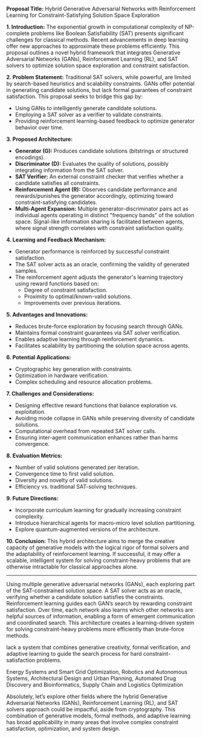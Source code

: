 **Proposal Title:**
Hybrid Generative Adversarial Networks with Reinforcement Learning for Constraint-Satisfying Solution Space Exploration

**1. Introduction:**
The exponential growth in computational complexity of NP-complete problems like Boolean Satisfiability (SAT) presents significant challenges for classical methods. Recent advancements in deep learning offer new approaches to approximate these problems efficiently. This proposal outlines a novel hybrid framework that integrates Generative Adversarial Networks (GANs), Reinforcement Learning (RL), and SAT solvers to optimize solution space exploration and constraint satisfaction.

**2. Problem Statement:**
Traditional SAT solvers, while powerful, are limited by search-based heuristics and scalability constraints. GANs offer potential in generating candidate solutions, but lack formal guarantees of constraint satisfaction. This proposal seeks to bridge this gap by:
- Using GANs to intelligently generate candidate solutions.
- Employing a SAT solver as a verifier to validate constraints.
- Providing reinforcement learning-based feedback to optimize generator behavior over time.

**3. Proposed Architecture:**
- **Generator (G):** Produces candidate solutions (bitstrings or structured encodings).
- **Discriminator (D):** Evaluates the quality of solutions, possibly integrating information from the SAT solver.
- **SAT Verifier:** An external constraint checker that verifies whether a candidate satisfies all constraints.
- **Reinforcement Agent (R):** Observes candidate performance and rewards/punishes the generator accordingly, optimizing toward constraint-satisfying candidates.
- **Multi-Agent Expansion:** Multiple generator-discriminator pairs act as individual agents operating in distinct "frequency bands" of the solution space. Signal-like information sharing is facilitated between agents, where signal strength correlates with constraint satisfaction quality.

**4. Learning and Feedback Mechanism:**
- Generator performance is reinforced by successful constraint satisfaction.
- The SAT solver acts as an oracle, confirming the validity of generated samples.
- The reinforcement agent adjusts the generator's learning trajectory using reward functions based on:
  - Degree of constraint satisfaction.
  - Proximity to optimal/known-valid solutions.
  - Improvements over previous iterations.

**5. Advantages and Innovations:**
- Reduces brute-force exploration by focusing search through GANs.
- Maintains formal constraint guarantees via SAT solver verification.
- Enables adaptive learning through reinforcement dynamics.
- Facilitates scalability by partitioning the solution space across agents.

**6. Potential Applications:**
- Cryptographic key generation with constraints.
- Optimization in hardware verification.
- Complex scheduling and resource allocation problems.

**7. Challenges and Considerations:**
- Designing effective reward functions that balance exploration vs. exploitation.
- Avoiding mode collapse in GANs while preserving diversity of candidate solutions.
- Computational overhead from repeated SAT solver calls.
- Ensuring inter-agent communication enhances rather than harms convergence.

**8. Evaluation Metrics:**
- Number of valid solutions generated per iteration.
- Convergence time to first valid solution.
- Diversity and novelty of valid solutions.
- Efficiency vs. traditional SAT-solving techniques.

**9. Future Directions:**
- Incorporate curriculum learning for gradually increasing constraint complexity.
- Introduce hierarchical agents for macro-micro level solution partitioning.
- Explore quantum-augmented versions of the architecture.

**10. Conclusion:**
This hybrid architecture aims to merge the creative capacity of generative models with the logical rigor of formal solvers and the adaptability of reinforcement learning. If successful, it may offer a scalable, intelligent system for solving constraint-heavy problems that are otherwise intractable for classical approaches alone.





------

Using multiple generative adversarial networks (GANs), each exploring part of the SAT-constrained solution space. A SAT solver acts as an oracle, verifying whether a candidate solution satisfies the constraints. Reinforcement learning guides each GAN’s search by rewarding constraint satisfaction. Over time, each network also learns which other networks are helpful sources of information, enabling a form of emergent communication and coordinated search. This architecture creates a learning-driven system for solving constraint-heavy problems more efficiently than brute-force methods.


lack a system that combines generative creativity, formal verification, and adaptive learning to guide the search process for hard constraint-satisfaction problems.


Energy Systems and Smart Grid Optimization, Robotics and Autonomous Systems, Architectural Design and Urban Planning, Automated Drug Discovery and Bioinformatics, Supply Chain and Logistics Optimization


Absolutely, let’s explore other fields where the hybrid Generative Adversarial Networks (GANs), Reinforcement Learning (RL), and SAT solvers approach could be impactful, aside from cryptography. This combination of generative models, formal methods, and adaptive learning has broad applicability in many areas that involve complex constraint satisfaction, optimization, and system design.